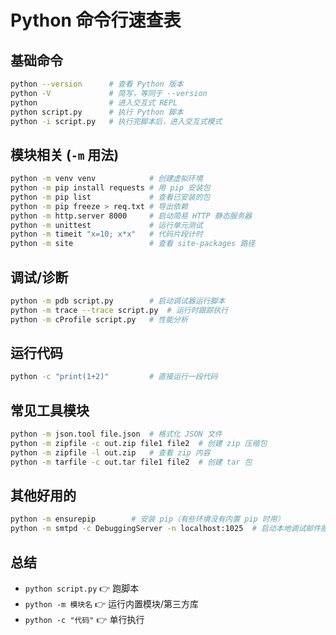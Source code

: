 # Python 命令行速查表

## 基础命令
```bash
python --version      # 查看 Python 版本
python -V             # 简写，等同于 --version
python                # 进入交互式 REPL
python script.py      # 执行 Python 脚本
python -i script.py   # 执行完脚本后，进入交互式模式
````

## 模块相关 (`-m` 用法)

```bash
python -m venv venv            # 创建虚拟环境
python -m pip install requests # 用 pip 安装包
python -m pip list             # 查看已安装的包
python -m pip freeze > req.txt # 导出依赖
python -m http.server 8000     # 启动简易 HTTP 静态服务器
python -m unittest             # 运行单元测试
python -m timeit "x=10; x*x"   # 代码片段计时
python -m site                 # 查看 site-packages 路径
```

## 调试/诊断

```bash
python -m pdb script.py        # 启动调试器运行脚本
python -m trace --trace script.py  # 运行时跟踪执行
python -m cProfile script.py   # 性能分析
```

## 运行代码

```bash
python -c "print(1+2)"         # 直接运行一段代码
```

## 常见工具模块

```bash
python -m json.tool file.json  # 格式化 JSON 文件
python -m zipfile -c out.zip file1 file2  # 创建 zip 压缩包
python -m zipfile -l out.zip   # 查看 zip 内容
python -m tarfile -c out.tar file1 file2  # 创建 tar 包
```

## 其他好用的

```bash
python -m ensurepip        # 安装 pip（有些环境没有内置 pip 时用）
python -m smtpd -c DebuggingServer -n localhost:1025  # 启动本地调试邮件服务器
```

## 总结

* `python script.py` 👉 跑脚本
* `python -m 模块名` 👉 运行内置模块/第三方库
* `python -c "代码"` 👉 单行执行
